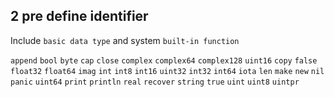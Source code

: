 ## 2 pre define identifier
Include `basic data type` and system `built-in function`

`append` `bool` `byte` `cap` `close` `complex` `complex64` 
`complex128` `uint16` `copy` `false` `float32` `float64` 
`imag` `int` `int8` `int16` `uint32` `int32` `int64` 
`iota` `len` `make` `new` `nil` `panic` `uint64` `print` 
`println` `real` `recover` `string` `true` `uint` 
`uint8` `uintpr` 
